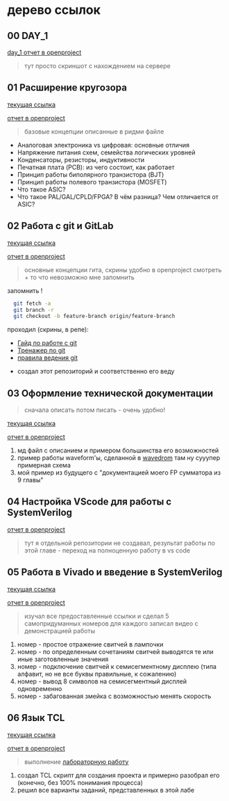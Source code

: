 # дерево ссылок

## 00 DAY_1

[day_1 отчет в openproject](https://openproject.borisblade.ru/projects/stazhirovki-rtl/work_packages/1788/activity?query_props=%7B%22c%22%3A%5B%22id%22%2C%22subject%22%2C%22type%22%2C%22status%22%2C%22priority%22%2C%22assignee%22%2C%22category%22%2C%22dueDate%22%2C%22percentageDone%22%5D%2C%22hi%22%3Atrue%2C%22g%22%3A%22%22%2C%22is%22%3Atrue%2C%22tv%22%3Afalse%2C%22hla%22%3A%5B%22status%22%2C%22priority%22%2C%22dueDate%22%5D%2C%22t%22%3A%22id%3Aasc%22%2C%22f%22%3A%5B%7B%22n%22%3A%22status%22%2C%22o%22%3A%22o%22%2C%22v%22%3A%5B%5D%7D%5D%2C%22pp%22%3A20%2C%22pa%22%3A4%7D)


> тут просто скриншот с нахождением на сервере

## 01 Расширение кругозора

[текущая ссылка](https://gitlab.borisblade.ru/glebFrolov/Internship/-/tree/gleb.Frolov.broadening_of_horizons/%2001_base_concepts)

[отчет в openproject](https://openproject.borisblade.ru/projects/stazhirovki-rtl/work_packages/1792/relations?query_props=%7B%22c%22%3A%5B%22id%22%2C%22subject%22%2C%22type%22%2C%22status%22%2C%22priority%22%2C%22assignee%22%2C%22category%22%2C%22dueDate%22%2C%22percentageDone%22%5D%2C%22hi%22%3Atrue%2C%22g%22%3A%22%22%2C%22is%22%3Atrue%2C%22tv%22%3Afalse%2C%22hla%22%3A%5B%22status%22%2C%22priority%22%2C%22dueDate%22%5D%2C%22t%22%3A%22id%3Aasc%22%2C%22f%22%3A%5B%7B%22n%22%3A%22status%22%2C%22o%22%3A%22o%22%2C%22v%22%3A%5B%5D%7D%5D%2C%22pp%22%3A20%2C%22pa%22%3A4%7D)


>базовые концепции описанные в ридми файле

 * Аналоговая электроника vs цифровая: основные отличия
 * Напряжение питания схем, семейства логических уровней
 * Конденсаторы, резисторы, индуктивности
 * Печатная плата (PCB): из чего состоит, как работает
 * Принцип работы биполярного транзистора (BJT)
 * Принцип работы полевого транзистора (MOSFET)
 * Что такое ASIC?
 * Что такое PAL/GAL/CPLD/FPGA? В чём разница? Чем отличается от ASIC?

## 02 Работа с git и GitLab

[текущая ссылка](https://gitlab.borisblade.ru/glebFrolov/Internship/-/tree/glebfrolov.start_in_git/02_git_start)

[отчет в openproject](https://openproject.borisblade.ru/projects/stazhirovki-rtl/work_packages/1796/activity?query_props=%7B%22c%22%3A%5B%22id%22%2C%22subject%22%2C%22type%22%2C%22status%22%2C%22priority%22%2C%22assignee%22%2C%22category%22%2C%22dueDate%22%2C%22percentageDone%22%5D%2C%22hi%22%3Atrue%2C%22g%22%3A%22%22%2C%22is%22%3Atrue%2C%22tv%22%3Afalse%2C%22hla%22%3A%5B%22status%22%2C%22priority%22%2C%22dueDate%22%5D%2C%22t%22%3A%22id%3Aasc%22%2C%22f%22%3A%5B%7B%22n%22%3A%22status%22%2C%22o%22%3A%22o%22%2C%22v%22%3A%5B%5D%7D%5D%2C%22pp%22%3A20%2C%22pa%22%3A4%7D)

>основные концепции гита, скрины удобно в openproject смотреть + то что невозможно мне запомнить

запомнить !

```bash
  git fetch -a
  git branch -r
  git checkout -b feature-branch origin/feature-branch
```

проходил (скрины, в репе):

- [Гайд по работе с git](https://githowto.com/ru/git_basics)
- [Тренажер по git](https://learngitbranching.js.org/)
- [правила ведения git](https://dokuwiki.borisblade.ru/doku.php?id=common:git_workflow)

+ создал этот репозиторий и соответственно его веду

## 03 Оформление технической документации

>сначала описать потом писать - очень удобно!

[текущая ссылка](https://gitlab.borisblade.ru/glebFrolov/Internship/-/tree/glebFrolov.inter_in_tec_doc/03_Registration_of_technical_documentation)

[отчет в openproject](https://openproject.borisblade.ru/projects/stazhirovki-rtl/work_packages/1800/activity?query_props=%7B%22c%22%3A%5B%22id%22%2C%22subject%22%2C%22type%22%2C%22status%22%2C%22priority%22%2C%22assignee%22%2C%22category%22%2C%22dueDate%22%2C%22percentageDone%22%5D%2C%22hi%22%3Atrue%2C%22g%22%3A%22%22%2C%22is%22%3Atrue%2C%22tv%22%3Afalse%2C%22hla%22%3A%5B%22status%22%2C%22priority%22%2C%22dueDate%22%5D%2C%22t%22%3A%22id%3Aasc%22%2C%22f%22%3A%5B%7B%22n%22%3A%22status%22%2C%22o%22%3A%22o%22%2C%22v%22%3A%5B%5D%7D%5D%2C%22pp%22%3A20%2C%22pa%22%3A4%7D)

1. мд файл с описанием и примером большинства его возможностей
2. пример работы waveform'ы, сделанной в [wavedrom](https://wavedrom.com)
   там ну сууупер примерная схема
3. мой пример из будущего с "документацией моего FP сумматора из 9 главы"

## 04 Настройка VScode для работы с SystemVerilog

[отчет в openproject](https://openproject.borisblade.ru/projects/stazhirovki-rtl/work_packages/1801/activity?query_props=%7B%22c%22%3A%5B%22id%22%2C%22subject%22%2C%22type%22%2C%22status%22%2C%22priority%22%2C%22assignee%22%2C%22category%22%2C%22dueDate%22%2C%22percentageDone%22%5D%2C%22hi%22%3Atrue%2C%22g%22%3A%22%22%2C%22is%22%3Atrue%2C%22tv%22%3Afalse%2C%22hla%22%3A%5B%22status%22%2C%22priority%22%2C%22dueDate%22%5D%2C%22t%22%3A%22id%3Aasc%22%2C%22f%22%3A%5B%7B%22n%22%3A%22status%22%2C%22o%22%3A%22o%22%2C%22v%22%3A%5B%5D%7D%5D%2C%22pp%22%3A20%2C%22pa%22%3A4%7D)

>тут я отдельной репозитории не создавал, результат работы по этой главе - переход на полноценную работу в vs code

## 05 Работа в Vivado и введение в SystemVerilog

[текущая ссылка](https://gitlab.borisblade.ru/glebFrolov/Internship/-/tree/glebFrolov.vivado_basic/05_vivado_basic)

[отчет в openproject](https://openproject.borisblade.ru/projects/stazhirovki-rtl/work_packages/1802/activity?query_props=%7B%22c%22%3A%5B%22id%22%2C%22subject%22%2C%22type%22%2C%22status%22%2C%22priority%22%2C%22assignee%22%2C%22category%22%2C%22dueDate%22%2C%22percentageDone%22%5D%2C%22hi%22%3Atrue%2C%22g%22%3A%22%22%2C%22is%22%3Atrue%2C%22tv%22%3Afalse%2C%22hla%22%3A%5B%22status%22%2C%22priority%22%2C%22dueDate%22%5D%2C%22t%22%3A%22id%3Aasc%22%2C%22f%22%3A%5B%7B%22n%22%3A%22status%22%2C%22o%22%3A%22o%22%2C%22v%22%3A%5B%5D%7D%5D%2C%22pp%22%3A20%2C%22pa%22%3A4%7D)

> изучал все предоставленные ссылки и сделал 5 самопридуманных номеров
> для каждого записал видео с демонстрацией работы

1. номер - простое отражение свитчей в лампочки
2. номер - по определенным сочетаниям свитчей выводятся те или иные заготовленные значения
3. номер - подключение свитчей к семисегментному дисплею (типа алфавит, но не все буквы правильные, к сожалению)
4. номер - вывод 8 символов на семисегментный дисплей одновременно
5. номер - забагованная змейка с возможностью менять скорость

## 06 Язык TCL

[текущая ссылка](https://gitlab.borisblade.ru/glebFrolov/Internship/-/tree/glebFrolov.TCL_intership/06_TCL_intership)

[отчет в openproject](https://openproject.borisblade.ru/projects/stazhirovki-rtl/work_packages/1807/activity?query_props=%7B%22c%22%3A%5B%22id%22%2C%22subject%22%2C%22type%22%2C%22status%22%2C%22priority%22%2C%22assignee%22%2C%22category%22%2C%22dueDate%22%2C%22percentageDone%22%5D%2C%22hi%22%3Atrue%2C%22g%22%3A%22%22%2C%22is%22%3Atrue%2C%22tv%22%3Afalse%2C%22hla%22%3A%5B%22status%22%2C%22priority%22%2C%22dueDate%22%5D%2C%22t%22%3A%22id%3Aasc%22%2C%22f%22%3A%5B%7B%22n%22%3A%22status%22%2C%22o%22%3A%22o%22%2C%22v%22%3A%5B%5D%7D%5D%2C%22pp%22%3A20%2C%22pa%22%3A4%7D)

> выполнение  [лабораторную работу](https://github.com/MPSU/FPGA_pract/blob/main/Labs/01.%20Tcl/README.md)

1. создал TCL скрипт для создания проекта и примерно разобрал его (конечно, без 100% понимания процесса)
2. решил все варианты заданий, представленных в этой лабе
